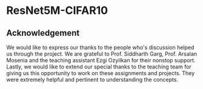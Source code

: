 # ResNet5M-CIFAR10

## Acknowledgement

We would like to express our thanks to the people who's discussion helped us through the project. We are grateful to Prof. Siddharth Garg, Prof. Arsalan Mosenia and the teaching assistant Ezgi Ozyilkan for their nonstop support. Lastly, we would like to extend our special thanks to the teaching team for giving us this opportunity to work on these assignments and projects. They were extremely helpful and pertinent to understanding the concepts.
